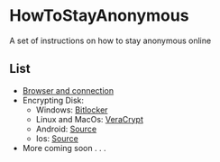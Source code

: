 # HowToStayAnonymous

A set of instructions on how to stay anonymous online

## List
- [Browser and connection](BrowserAndConnection.md)
- Encrypting Disk:
    * Windows: [Bitlocker](https://en.wikipedia.org/wiki/BitLocker)
    * Linux and MacOs: [VeraCrypt](https://www.veracrypt.fr/en/Home.html) 
    * Android: [Source](https://source.android.com/security/encryption/full-disk)
    * Ios: [Source](https://support.apple.com/pl-pl/guide/security/sece3bee0835/web) 
- More coming soon . . .
